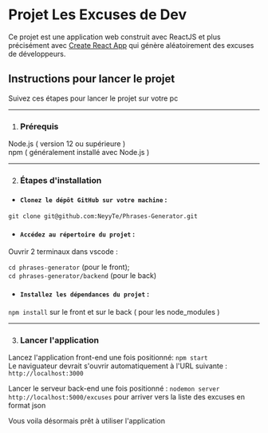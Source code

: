 # **Projet Les Excuses de Dev**

Ce projet est une application web construit avec ReactJS et plus précisément avec [Create React App](https://github.com/facebook/create-react-app) qui génère aléatoirement des excuses de développeurs.

## **Instructions pour lancer le projet**

Suivez ces étapes pour lancer le projet sur votre pc
***
1. ### **Prérequis**

Node.js ( version 12 ou supérieure )  
npm ( généralement installé avec Node.js )  
***
2. ### **Étapes d'installation**

* #### `Clonez le dépôt GitHub sur votre machine` :  
 ```git clone git@github.com:NeyyTe/Phrases-Generator.git```  

* #### `Accédez au répertoire du projet` :

Ouvrir 2 terminaux dans vscode :

```cd phrases-generator``` (pour le front);  
```cd phrases-generator/backend``` (pour le back)

* #### `Installez les dépendances du projet` :

```npm install``` sur le front et sur le back ( pour les node_modules )
***
3. ### **Lancer l'application**

Lancez l'application front-end une fois positionné: `npm start`  
Le naviguateur devrait s'ouvrir automatiquement à l'URL suivante : `http://localhost:3000`

Lancer le serveur back-end une fois positionné : `nodemon server`  
`http://localhost:5000/excuses` pour arriver vers la liste des excuses en format json

Vous voila désormais prêt à utiliser l'application
